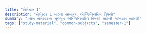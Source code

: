 ```yaml
---
title: "સેમેસ્ટર 1"
description: "સેમેસ્ટર 1 માટેના સામાન્ય એન્જિનિયરિંગ વિષયો"
summary: "પ્રથમ સેમેસ્ટરના મૂળભૂત એન્જિનિયરિંગ વિષયો માટેની અભ્યાસ સામગ્રી"
tags: ["study-material", "common-subjects", "semester-1"]
---
```

